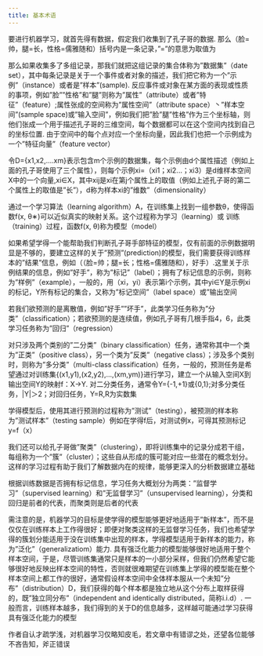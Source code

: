 ```yaml
---
title: 基本术语
---
```


要进行机器学习，就首先得有数据，假定我们收集到了孔子哥的数据. 那么（脸=帅，腿=长，性格=儒雅随和）括号内是一条记录，”=”的意思为取值为

  那么如果收集多了多组记录，那我们就把这组记录的集合体称为”数据集”（date set），其中每条记录是关于一个事件或者对象的描述，我们把它称为一个”示例”（instance）或者是”样本”(sample). 反应事件或对象在某方面的表现或性质的事项，例如”脸””性格”和”腿”则称为”属性”（attribute）或者”特征”（feature）;属性张成的空间称为”属性空间”（attribute space）丶”样本空间”(sample space)或”输入空间”，例如我们把”脸”腿”性格”作为三个坐标轴，则他们张成一个用于描述孔子哥的三维空间，每个数据都可以在这个空间内找到自己的坐标位置. 由于空间中的每个点对应一个坐标向量，因此我们也把一个示例成为一个”特征向量”（feature  vector）

 令D={x1,x2,....xm}表示包含m个示例的数据集，每个示例由d个属性描述（例如上面的孔子哥使用了三个属性），则每个示例xi=（xi1；xi2...；xi3）是d维样本空间X中的一个向量,xi∈X，其中xij是xi在第j个属性上的取值（例如上述孔子哥的第二个属性上的取值是”长”），d称为样本xi的”维数”（dimensionality）

 通过一个学习算法（learning algorithm）A，在训练集上找到一组参数θ，使得函数f(x, θ∗)可以近似真实的映射关系。这个过程称为学习（learning）或 训练（training）过程，函数f(x, θ)称为模型（model）

 如果希望学得一个能帮助我们判断孔子哥手部特征的模型，仅有前面的示例数据明显是不够的，要建立这样的关于”预测”(prediction)的模型，我们需要获得训练样本的”结果”信息，例如（（脸=帅；腿=长；性格=儒雅随和），好手）.这里关于示例结果的信息，例如”好手”，称为”标记”（label）；拥有了标记信息的示例，则称为”样例”（example），一般的，用（xi，yi）表示第i个示例，其中yi∈Y是示例xi的标记，Y所有标记的集合，又称为”标记空间”（label space）或”输出空间

 若我们欲预测的是离散值，例如”好手””坏手”，此类学习任务称为”分类”（classification）；若欲预测的是连续值，例如孔子哥有几根手指4，6，此类学习任务称为”回归”（regression）

对只涉及两个类别的”二分类”（binary classification）任务，通常称其中一个类为”正类”（positive class），另一个类为”反类”（negative class）；涉及多个类别时，则称为”多分类”（multi-class classification）任务，一般的，预测任务是希望通过对训练集{(x1,y1),(x2,y2),...,(xm,ym)}进行学习，建立一个从输入空间X到输出空间Y的映射f：X→Y. 对二分类任务，通常令Y={-1,+1}或{0,1};对多分类任务，|Y|＞2；对回归任务，Y=R,R为实数集

 学得模型后，使用其进行预测的过程称为”测试”（testing），被预测的样本称为”测试样本”（testing sample）例如在学得f后，对测试例x，可得其预测标记y=f（x）

 我们还可以给孔子哥做”聚类”（clustering），即将训练集中的记录分成若干组，每组称为一个”簇”（cluster）；这些自从形成的簇可能对应一些潜在的概念划分。这样的学习过程有助于我们了解数据内在的规律，能够更深入的分析数据建立基础

 根据训练数据是否拥有标记信息，学习任务大概划分为两类：”监督学习”（supervised learning）和”无监督学习”（unsupervised learning），分类和回归是前者的代表，而聚类则是后者的代表

 需注意的是，机器学习的目标是使学得的模型能够更好地适用于”新样本”，而不是仅仅在训练样本上工作得很好；即便对聚类这样的无监督学习任务，我们也希望学得的簇划分能适用于没在训练集中出现的样本，学得模型适用于新样本的能力，称为”泛化”（generalizatiom）能力. 具有强泛化能力的模型能够很好地适用于整个样本空间，于是，尽管训练集通常只是样本的一小部分采样，但我们仍然希望它能够很好地反映出样本空间的特性，否则就很难期望在训练集上学得的模型能在整个样本空间上都工作的很好，通常假设样本空间中全体样本服从一个未知”分布”（distribution）D，我们获得的每个样本都是独立地从这个分布上取样获得的，既”独立同分布”（independent and identically distributed，简称i.i.d）. 一般而言，训练样本越多，我们得到的关于D的信息越多，这样越可能通过学习获得具有强泛化能力的模型

 

作者自认才疏学浅，对机器学习仅略知皮毛，若文章中有错谬之处，还望各位能够不吝告知，斧正错误

 

 

 